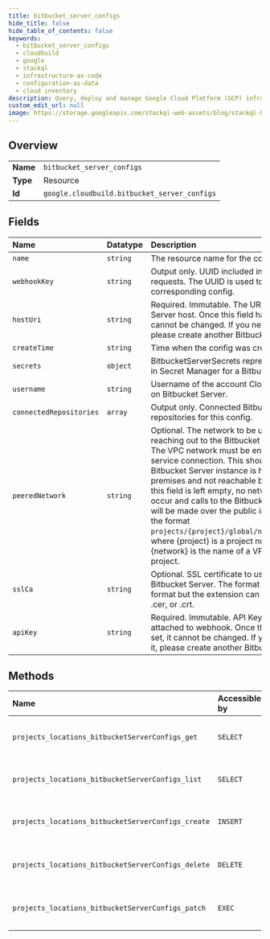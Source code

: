 ```yaml
---
title: bitbucket_server_configs
hide_title: false
hide_table_of_contents: false
keywords:
  - bitbucket_server_configs
  - cloudbuild
  - google    
  - stackql
  - infrastructure-as-code
  - configuration-as-data
  - cloud inventory
description: Query, deploy and manage Google Cloud Platform (GCP) infrastructure and resources using SQL
custom_edit_url: null
image: https://storage.googleapis.com/stackql-web-assets/blog/stackql-blog-post-featured-image.png
---
```

  
    

## Overview
<table><tbody>
<tr><td><b>Name</b></td><td><code>bitbucket_server_configs</code></td></tr>
<tr><td><b>Type</b></td><td>Resource</td></tr>
<tr><td><b>Id</b></td><td><code>google.cloudbuild.bitbucket_server_configs</code></td></tr>
</tbody></table>

## Fields
| Name | Datatype | Description |
|:-----|:---------|:------------|
| `name` | `string` | The resource name for the config. |
| `webhookKey` | `string` | Output only. UUID included in webhook requests. The UUID is used to look up the corresponding config. |
| `hostUri` | `string` | Required. Immutable. The URI of the Bitbucket Server host. Once this field has been set, it cannot be changed. If you need to change it, please create another BitbucketServerConfig. |
| `createTime` | `string` | Time when the config was created. |
| `secrets` | `object` | BitbucketServerSecrets represents the secrets in Secret Manager for a Bitbucket Server. |
| `username` | `string` | Username of the account Cloud Build will use on Bitbucket Server. |
| `connectedRepositories` | `array` | Output only. Connected Bitbucket Server repositories for this config. |
| `peeredNetwork` | `string` | Optional. The network to be used when reaching out to the Bitbucket Server instance. The VPC network must be enabled for private service connection. This should be set if the Bitbucket Server instance is hosted on-premises and not reachable by public internet. If this field is left empty, no network peering will occur and calls to the Bitbucket Server instance will be made over the public internet. Must be in the format `projects/{project}/global/networks/{network}`, where {project} is a project number or id and {network} is the name of a VPC network in the project. |
| `sslCa` | `string` | Optional. SSL certificate to use for requests to Bitbucket Server. The format should be PEM format but the extension can be one of .pem, .cer, or .crt. |
| `apiKey` | `string` | Required. Immutable. API Key that will be attached to webhook. Once this field has been set, it cannot be changed. If you need to change it, please create another BitbucketServerConfig. |
## Methods
| Name | Accessible by | Required Params | Description |
|:-----|:--------------|:----------------|:------------|
| `projects_locations_bitbucketServerConfigs_get` | `SELECT` | `bitbucketServerConfigsId, locationsId, projectsId` | Retrieve a `BitbucketServerConfig`. This API is experimental. |
| `projects_locations_bitbucketServerConfigs_list` | `SELECT` | `locationsId, projectsId` | List all `BitbucketServerConfigs` for a given project. This API is experimental. |
| `projects_locations_bitbucketServerConfigs_create` | `INSERT` | `locationsId, projectsId` | Creates a new `BitbucketServerConfig`. This API is experimental. |
| `projects_locations_bitbucketServerConfigs_delete` | `DELETE` | `bitbucketServerConfigsId, locationsId, projectsId` | Delete a `BitbucketServerConfig`. This API is experimental. |
| `projects_locations_bitbucketServerConfigs_patch` | `EXEC` | `bitbucketServerConfigsId, locationsId, projectsId` | Updates an existing `BitbucketServerConfig`. This API is experimental. |
